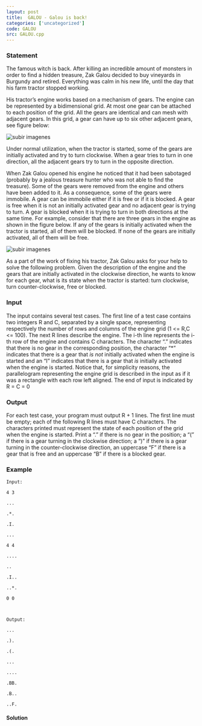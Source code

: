 ```yaml
---
layout: post
title:  GALOU - Galou is back!
categories: ['uncategorized']
code: GALOU
src: GALOU.cpp
---
```


### **Statement**

The famous witch is back. After killing an incredible amount of monsters in
order to find a hidden treasure, Zak Galou decided to buy vineyards in
Burgundy and retired. Everything was calm in his new life, until the day that
his farm tractor stopped working.

His tractor’s engine works based on a mechanism of gears. The engine can be
represented by a bidimensional grid. At most one gear can be attached to each
position of the grid. All the gears are identical and can mesh with adjacent
gears. In this grid, a gear can have up to six other adjacent gears, see
figure below:

![subir imagenes](/content/steinersp:galou1.jpg)

Under normal utilization, when the tractor is started, some of the gears are
initially activated and try to turn clockwise. When a gear tries to turn in
one direction, all the adjacent gears try to turn in the opposite direction.

When Zak Galou opened his engine he noticed that it had been sabotaged
(probably by a jealous treasure hunter who was not able to find the treasure).
Some of the gears were removed from the engine and others have been added to
it. As a consequence, some of the gears were immobile. A gear can be immobile
either if it is free or if it is blocked. A gear is free when it is not an
initially activated gear and no adjacent gear is trying to turn. A gear is
blocked when it is trying to turn in both directions at the same time. For
example, consider that there are three gears in the engine as shown in the
figure below. If any of the gears is initially activated when the tractor is
started, all of them will be blocked. If none of the gears are initially
activated, all of them will be free.

![subir imagenes](/content/steinersp:galou2.jpg)

As a part of the work of fixing his tractor, Zak Galou asks for your help to
solve the following problem. Given the description of the engine and the gears
that are initially activated in the clockwise direction, he wants to know for
each gear, what is its state when the tractor is started: turn clockwise, turn
counter-clockwise, free or blocked.

### Input

The input contains several test cases. The first line of a test case contains
two integers R and C, separated by a single space, representing respectively
the number of rows and columns of the engine grid (1 <= R,C <= 100). The next
R lines describe the engine. The i-th line represents the i-th row of the
engine and contains C characters. The character “.” indicates that there is no
gear in the corresponding position, the character “*” indicates that there is
a gear that _is not_ initially activated when the engine is started and an “I”
indicates that there is a gear that _is_ initially activated when the engine
is started. Notice that, for simplicity reasons, the parallelogram
representing the engine grid is described in the input as if it was a
rectangle with each row left aligned. The end of input is indicated by R = C =
0

### Output

For each test case, your program must output R + 1 lines. The first line must
be empty; each of the following R lines must have C characters. The characters
printed must represent the state of each position of the grid when the engine
is started. Print a “.” if there is no gear in the position; a “(” if there is
a gear turning in the clockwise direction; a “)” if there is a gear turning in
the counter-clockwise direction, an uppercase “F” if there is a gear that is
free and an uppercase “B” if there is a blocked gear.

### Example

    
    
    Input:
    4 3
    ...
    .*.
    .I.
    ...
    4 4
    ....
    ..
    .I..
    ..*.
    0 0
    
    Output:
    ...
    .).
    .(.
    ...
    ....
    .BB.
    .B..
    ..F.
    



#### **Solution**



